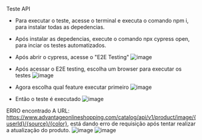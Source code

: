Teste API

- Para executar o teste, acesse o terminal e executa o comando npm i, para instalar todas as depedencias.
- Após instalar as depedencias, execute o comando npx cypress open, para inciar os testes automatizados.
- Após abrir o cypress, acesse o "E2E Testing"
![image](https://github.com/user-attachments/assets/0ec119ec-0507-4efb-85cb-87fc5e6d7adb)

- Após acessar o E2E testing, escolha um browser para executar os testes
![image](https://github.com/user-attachments/assets/01ecadbc-c2ee-4304-bbf0-f29b316ee92f)

- Agora escolha qual feature executar primeiro
![image](https://github.com/user-attachments/assets/458f0f1e-16fb-4ac4-a883-5e42e152c885)

- Então o teste é executado
![image](https://github.com/user-attachments/assets/6a1c9ab1-bb59-48cb-9d80-646c59ae8dfc)



ERRO encontrado
A URL: https://www.advantageonlineshopping.com/catalog/api/v1/product/image/{userId}/{source}/{color}, está dando erro de requisição após tentar realizar a atualização do produto.
![image](https://github.com/user-attachments/assets/21c6fac2-6dbc-4851-b48f-7a9c20aac508)
![image](https://github.com/user-attachments/assets/751dbaa3-79f0-4de1-a65e-e103471eec62)











